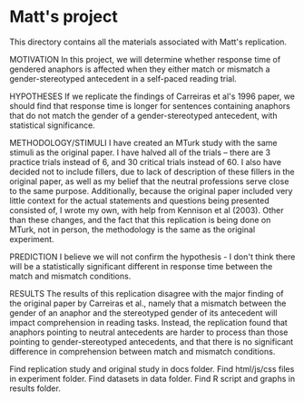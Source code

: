# Matt's project

This directory contains all the materials associated with Matt's replication.

MOTIVATION
In this project, we will determine whether response time of gendered anaphors is affected when they either match or mismatch a gender-stereotyped antecedent in a self-paced reading trial.

HYPOTHESES
If we replicate the findings of Carreiras et al's 1996 paper, we should find that response time is longer for sentences containing anaphors that do not match the gender of a gender-stereotyped antecedent, with statistical significance.

METHODOLOGY/STIMULI
I have created an MTurk study with the same stimuli as the original paper. I have halved all of the trials – there are 3 practice trials instead of 6, and 30 critical trials instead of 60. I also have decided not to include fillers, due to lack of description of these fillers in the original paper, as well as my belief that the neutral professions serve close to the same purpose. Additionally, because the original paper included very little context for the actual statements and questions being presented consisted of, I wrote my own, with help from Kennison et al (2003). Other than these changes, and the fact that this replication is being done on MTurk, not in person, the methodology is the same as the original experiment.

PREDICTION
I believe we will not confirm the hypothesis - I don't think there will be a statistically significant different in response time between the match and mismatch conditions.

RESULTS
The results of this replication disagree with the major finding of the original paper by Carreiras et al., namely that a mismatch between the gender of an anaphor and the stereotyped gender of its antecedent will impact comprehension in reading tasks. Instead, the replication found that anaphors pointing to neutral antecedents are harder to process than those pointing to gender-stereotyped antecedents, and that there is no significant difference in comprehension between match and mismatch conditions. 

Find replication study and original study in docs folder. Find html/js/css files in experiment folder. Find datasets in data folder. Find R script and graphs in results folder.
